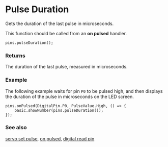 # Pulse Duration

Gets the duration of the last pulse in microseconds.

This function should be called from an **on pulsed** handler.

```sig
pins.pulseDuration();
```

### Returns

The duration of the last pulse, measured in microseconds.

### Example

The following example waits for pin ``P0`` to be pulsed high, and then
displays the duration of the pulse in microseconds on the LED screen.

```blocks
pins.onPulsed(DigitalPin.P0, PulseValue.High, () => {
    basic.showNumber(pins.pulseDuration());
});
```

### See also

[servo set pulse](/reference/pins/servo-set-pulse),
[on pulsed](/reference/pins/on-pulsed),
[digital read pin](/reference/pins/digital-read-pin)
